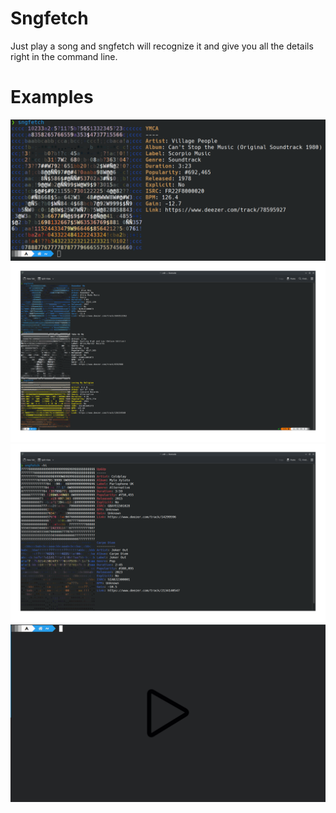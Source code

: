 # Sngfetch

Just play a song and sngfetch will recognize it and give you all the details right in the command line. 

# Examples
![Example](https://github.com/pyth0g/Sngfetch/blob/main/examples/example_0.png)
![Example](https://github.com/pyth0g/Sngfetch/blob/main/examples/example_1.png)
![Example](https://github.com/pyth0g/Sngfetch/blob/main/examples/example_2.png)
[![Demo Video](https://github.com/pyth0g/Sngfetch/blob/main/examples/sngfetch-thumbnail.jpg)](https://raspi.kladnik.cc/sngfetch_example_video)
